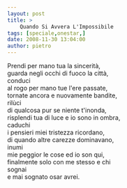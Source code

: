 ```yaml
---
layout: post
title: >
    Quando Si Avvera L'Impossibile
tags: [speciale,onestar,]
date: 2008-11-30 13:04:00
author: pietro
---
```

Prendi per mano tua la sincerità,<br/>guarda negli occhi di fuoco la città,<br/>conduci<br/>al rogo per mano tue l'ere passate,<br/>tornate ancora e nuovamente bandite,<br/>rilùci<br/>di qualcosa pur se niente t'inonda,<br/>risplendi tua di luce e io sono in ombra,<br/>caduchi<br/>i pensieri miei tristezza ricordano,<br/>di quando altre carezze dominavano,<br/>inumi<br/>mie peggior le cose ed io son qui,<br/>finalmente solo con me stesso e chi<br/>sognai<br/>e mai sognato osar avrei.
